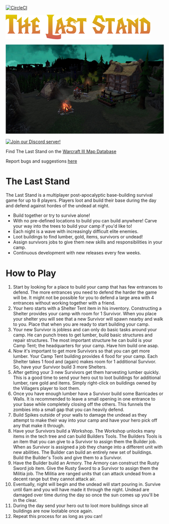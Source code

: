[![CircleCI](https://circleci.com/gh/jlfarris91/TheLastStand/tree/master.svg?style=shield)](https://circleci.com/gh/jlfarris91/TheLastStand/tree/master)

![TLS Banner](https://github.com/jlfarris91/TheLastStand/blob/master/wiki/TLSBanner.png)

![TLS Loading Screen](https://github.com/jlfarris91/TheLastStand/blob/master/wiki/LoadingScreen.jpg)

[![Join our Discord server!](https://invidget.switchblade.xyz/VzjbPkGN3r)](https://invidget.switchblade.xyz/VzjbPkGN3r)

Find The Last Stand on the [Warcraft III Map Database](https://maps.w3reforged.com/maps/categories/hero-defense-and-survival/The%20Last%20Stand%20by%20Ozymandias)

Report bugs and suggestions [here](https://github.com/jlfarris91/TheLastStand/issues)

# The Last Stand

The Last Stand is a multiplayer post-apocalyptic base-building survival game for up to 8 players. Players loot and build their base during the day and defend against hordes of the undead at night.

- Build together or try to survive alone!
- With no pre-defined locations to build you can build anywhere! Carve your way into the trees to build your camp if you'd like to!
- Each night is a wave with increasingly difficult elite enemies.
- Loot buildings to find lumber, gold, items, survivors or undead!
- Assign survivors jobs to give them new skills and responsibilities in your camp.
- Continuous development with new releases every few weeks.

# How to Play

1. Start by looking for a place to build your camp that has few entrances to defend. The more entrances you need to defend the harder the game will be. It might not be possible for you to defend a large area with 4 entrances without working together with a friend.
2. Your hero starts with a Shelter Tent item in his inventory. Constructing a Shelter provides your camp with room for 1 Survivor. When you place your shelter you will see that a new Survivor will spawn nearby and walk to you. Place that when you are ready to start building your camp.
3. Your new Survivor is jobless and can only do basic tasks around your camp. He can punch trees to get lumber, build basic structures and repair structures. The most important structure he can build is your Camp Tent; the headquarters for your camp. Have him build one asap.
4. Now it's important to get more Survivors so that you can get more lumber. Your Camp Tent building provides 4 food for your camp. Each Shelter takes 1 food and (again) makes room for 1 additional Survivor. So, have your Survivor build 3 more Shelters.
5. After getting your 3 new Survivors get them harvesting lumber quickly. This is a good time to send your hero out to loot buildings for additional lumber, rare gold and items. Simply right-click on buildings owned by the Villagers player to loot them.
6. Once you have enough lumber have a Survivor build some Barricades or Walls. It is recommended to leave a small opening in one entrance to your base while completely closing off the others. This funnels the zombies into a small gap that you can heavily defend.
7. Build Spikes outside of your walls to damage the undead as they attempt to make their way into your camp and have your hero pick off any that make it through.
8. Have your Survivors build a Workshop. The Workshop unlocks many items in the tech tree and can build Builders Tools. The Builders Tools is an item that you can give to a Survivor to assign them the Builder job. When as Survivor is assigned a job they change into a different unit with new abilities. The Builder can build an entirely new set of buildings. Build the Builder's Tools and give them to a Survivor.
9. Have the Builder build an Armory. The Armory can construct the Rusty Sword job item. Give the Rusty Sword to a Survivor to assign them the Militia job. The Militia are ranged units that can attack undead from a decent range but they cannot attack air.
10. Eventually, night will begin and the undead will start pouring in. Survive until 6am and you will have made it through the night. Undead are damaged over time during the day so once the sun comes up you'll be in the clear.
11. During the day send your hero out to loot more buildings since all buildings are now lootable once again.
12. Repeat this process for as long as you can!

